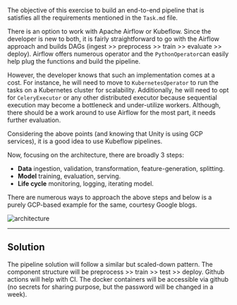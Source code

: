 The objective of this exercise to build an end-to-end pipeline that is satisfies all the requirements mentioned in the `Task.md` file.

There is an option to work with Apache Airflow or Kubeflow. Since the developer is new to both, it is fairly straightforward to go with the Airflow approach and builds DAGs (ingest >> preprocess >> train >> evaluate >> deploy). Airflow offers numerous operator and the `PythonOperator`can easily help plug the functions and build the pipeline.

However, the developer knows that such an implementation comes at a cost. For instance, he will need to move to `KubernetesOperator` to run the tasks on a Kubernetes cluster for scalability. Additionally, he will need to opt for `CeleryExecutor` or any other distributed executor because sequential execution may become a bottleneck and under-utilize workers. Although, there should be a work around to use Airflow for the most part, it needs further evaluation.

Considering the above points (and knowing that Unity is using GCP services), it is a good idea to use Kubeflow pipelines.

Now, focusing on the architecture, there are broadly 3 steps:
- **Data** ingestion, validation, transformation, feature-generation, splitting.
- **Model** training, evaluation, serving.
- **Life cycle** monitoring, logging, iterating model.

There are numerous ways to approach the above steps and below is a purely GCP-based example for the same, courtesy Google blogs.

![architecture](https://cloud.google.com/solutions/images/architecture-for-mlops-using-tfx-kubeflow-pipelines-and-cloud-build-6-ci-cd-kubeflow.svg)

---

## Solution

The pipeline solution will follow a similar but scaled-down pattern. The component structure will be preprocess >> train >> test >> deploy. Github actions will help with CI. The docker containers will be accessible via github (no secrets for sharing purpose, but the password will be changed in a week).